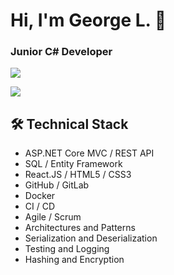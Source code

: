 # Hi, I'm George L. 👋
### Junior C# Developer

<p>
       <a href="https://t.me/GeorgeLofenfeld">
              <img src="https://img.shields.io/badge/Telegram-2CA5E0?style=for-the-badge&logo=telegram&logoColor=white"/>
       </a>
</p>
<p>
       <a href='mailto:georgelofenfeld@gmail.com'>
              <img src="https://img.shields.io/badge/Gmail-D14836?style=for-the-badge&logo=gmail&logoColor=white"/>
       </a>
</p>

## 🛠 Technical Stack
*   ASP.NET Core MVC / REST API 
*   SQL / Entity Framework
*   React.JS / HTML5 / CSS3
*   GitHub / GitLab
*   Docker
*   CI / CD
*   Agile / Scrum
*   Architectures and Patterns
*   Serialization and Deserialization
*   Testing and Logging
*   Hashing and Encryption
